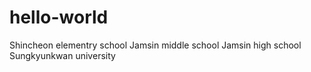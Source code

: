 # hello-world

Shincheon elementry school
Jamsin middle school
Jamsin high school
Sungkyunkwan university
